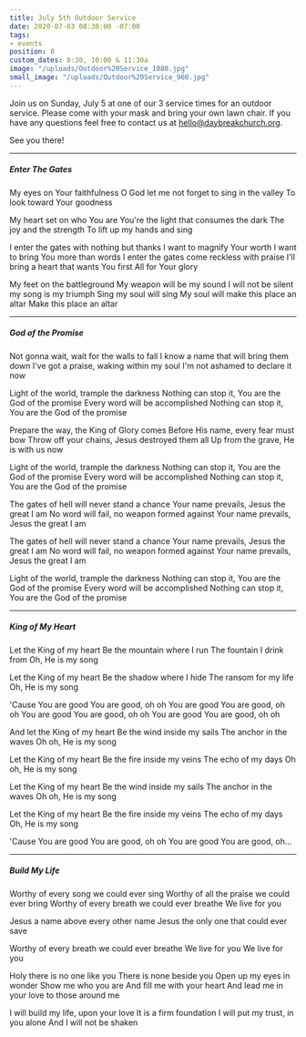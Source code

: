 ```yaml
---
title: July 5th Outdoor Service
date: 2020-07-03 08:30:00 -07:00
tags:
- events
position: 0
custom_dates: 8:30, 10:00 & 11:30a
image: "/uploads/Outdoor%20Service_1080.jpg"
small_image: "/uploads/Outdoor%20Service_960.jpg"
---
```


Join us on Sunday, July 5 at one of our 3 service times for an outdoor service. Please come with your mask and bring your own lawn chair. If you have any questions feel free to contact us at hello@daybreakchurch.org.

See you there!
_________

##### Enter The Gates

My eyes on Your faithfulness
O God let me not forget to sing in the valley
To look toward Your goodness

My heart set on who You are
You're the light that consumes the dark
The joy and the strength
To lift up my hands and sing

I enter the gates with nothing but thanks
I want to magnify Your worth
I want to bring You more than words
I enter the gates come reckless with praise
I'll bring a heart that wants You first
All for Your glory

My feet on the battleground
My weapon will be my sound
I will not be silent my song is my triumph
Sing my soul will sing
My soul will make this place an altar Make this place an altar

__________

##### God of the Promise

Not gonna wait, wait for the walls to fall
I know a name that will bring them down
I've got a praise, waking within my soul
I'm not ashamed to declare it now

Light of the world, trample the darkness
Nothing can stop it, You are the God of the promise
Every word will be accomplished
Nothing can stop it, You are the God of the promise

Prepare the way, the King of Glory comes
Before His name, every fear must bow
Throw off your chains, Jesus destroyed them all
Up from the grave, He is with us now

Light of the world, trample the darkness
Nothing can stop it, You are the God of the promise
Every word will be accomplished
Nothing can stop it, You are the God of the promise

The gates of hell will never stand a chance
Your name prevails, Jesus the great I am
No word will fail, no weapon formed against
Your name prevails, Jesus the great I am

The gates of hell will never stand a chance
Your name prevails, Jesus the great I am
No word will fail, no weapon formed against
Your name prevails, Jesus the great I am

Light of the world, trample the darkness
Nothing can stop it, You are the God of the promise
Every word will be accomplished
Nothing can stop it, You are the God of the promise

__________

##### King of My Heart

Let the King of my heart 
Be the mountain where I run
The fountain I drink from 
Oh, He is my song

Let the King of my heart
Be the shadow where I hide
The ransom for my life
Oh, He is my song

'Cause You are good
You are good, oh oh
You are good
You are good, oh oh
You are good
You are good, oh oh
You are good
You are good, oh oh

And let the King of my heart
Be the wind inside my sails
The anchor in the waves
Oh oh, He is my song

Let the King of my heart
Be the fire inside my veins
The echo of my days
Oh oh, He is my song

Let the King of my heart
Be the wind inside my sails
The anchor in the waves
Oh oh, He is my song

Let the King of my heart
Be the fire inside my veins
The echo of my days
Oh, He is my song

'Cause You are good
You are good, oh oh
You are good
You are good, oh…

_________

##### Build My Life 

Worthy of every song we could ever sing
Worthy of all the praise we could ever bring
Worthy of every breath we could ever breathe
We live for you

Jesus a name above every other name
Jesus the only one that could ever save

Worthy of every breath we could ever breathe
We live for you
We live for you

Holy there is no one like you
There is none beside you
Open up my eyes in wonder
Show me who you are
And fill me with your heart
And lead me in your love
to those around me

I will build my life, upon your love
It is a firm foundation
I will put my trust, in you alone
And I will not be shaken
